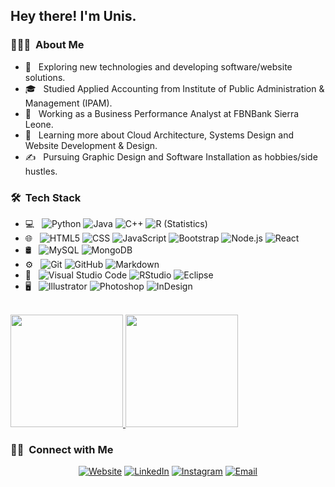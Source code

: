 
<h2> Hey there! I'm Unis.</h2>

<h3> 👨🏻‍💻 &nbsp;About Me </h3>

- 🤔 &nbsp; Exploring new technologies and developing software/website solutions.
- 🎓 &nbsp; Studied Applied Accounting from Institute of Public Administration & Management (IPAM).
- 💼 &nbsp; Working as a Business Performance Analyst at FBNBank Sierra Leone.
- 🌱 &nbsp; Learning more about Cloud Architecture, Systems Design and Website Development & Design.
- ✍️ &nbsp; Pursuing Graphic Design and Software Installation as hobbies/side hustles.


<h3> 🛠 &nbsp;Tech Stack</h3>

- 💻 &nbsp;
  ![Python](https://img.shields.io/badge/-Python-333333?style=flat&logo=python)
  ![Java](https://img.shields.io/badge/-Java-333333?style=flat&logo=Java&logoColor=007396)
  ![C++](https://img.shields.io/badge/-C++-333333?style=flat&logo=C%2B%2B&logoColor=00599C)
  ![R (Statistics)](https://img.shields.io/badge/-R-333333?style=flat&logo=R&logoColor=276DC3)
- 🌐 &nbsp;
  ![HTML5](https://img.shields.io/badge/-HTML5-333333?style=flat&logo=HTML5)
  ![CSS](https://img.shields.io/badge/-CSS-333333?style=flat&logo=CSS3&logoColor=1572B6)
  ![JavaScript](https://img.shields.io/badge/-JavaScript-333333?style=flat&logo=javascript)
  ![Bootstrap](https://img.shields.io/badge/-Bootstrap-333333?style=flat&logo=bootstrap&logoColor=563D7C)
  ![Node.js](https://img.shields.io/badge/-Node.js-333333?style=flat&logo=node.js)
  ![React](https://img.shields.io/badge/-React-333333?style=flat&logo=react)
- 🛢 &nbsp;
  ![MySQL](https://img.shields.io/badge/-MySQL-333333?style=flat&logo=mysql)
  ![MongoDB](https://img.shields.io/badge/-MongoDB-333333?style=flat&logo=mongodb)
- ⚙️ &nbsp;
  ![Git](https://img.shields.io/badge/-Git-333333?style=flat&logo=git)
  ![GitHub](https://img.shields.io/badge/-GitHub-333333?style=flat&logo=github)
  ![Markdown](https://img.shields.io/badge/-Markdown-333333?style=flat&logo=markdown)
- 🔧 &nbsp;
  ![Visual Studio Code](https://img.shields.io/badge/-Visual%20Studio%20Code-333333?style=flat&logo=visual-studio-code&logoColor=007ACC)
  ![RStudio](https://img.shields.io/badge/-RStudio-333333?style=flat&logo=rstudio)
  ![Eclipse](https://img.shields.io/badge/-Eclipse-333333?style=flat&logo=eclipse-ide&logoColor=2C2255)
- 🖥 &nbsp;
  ![Illustrator](https://img.shields.io/badge/-Illustrator-333333?style=flat&logo=adobe-illustrator)
  ![Photoshop](https://img.shields.io/badge/-Photoshop-333333?style=flat&logo=adobe-photoshop)
  ![InDesign](https://img.shields.io/badge/-InDesign-333333?style=flat&logo=adobe-indesign)

<br/>

<a href="https://github.com/UNIS434">
  <img height="180em" src="https://github-readme-stats.vercel.app/api?username=UNIS434&theme=buefy&show_icons=true" />
  <img height="180em" src="https://github-readme-stats.vercel.app/api/top-langs/?username=UNIS434&theme=buefy&layout=compact" />
</a>

<br/>

<h3> 🤝🏻 &nbsp;Connect with Me </h3>

<p align="center">
<a href="https://unis434.github.io/Personal_Resume/index.html"><img alt="Website" src="https://img.shields.io/badge/Website-Personal_Resume-blue?style=flat-square&logo=google-chrome"></a>
<a href="https://www.linkedin.com/in//"><img alt="LinkedIn" src="https://img.shields.io/badge/LinkedIn-Unisa%20Kamara-blue?style=flat-square&logo=linkedin"></a>
<a href="https://www.instagram.com/unis_k/"><img alt="Instagram" src="https://img.shields.io/badge/Instagram-Unis_k-blue?style=flat-square&logo=instagram"></a>
<a href="mailto:unisk434@gmail.com"><img alt="Email" src="https://img.shields.io/badge/Email-unisk434@gmail.com-blue?style=flat-square&logo=gmail"></a>
</p>


